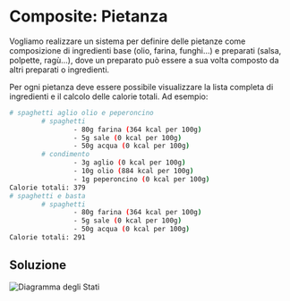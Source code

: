 # Composite: Pietanza

Vogliamo realizzare un sistema per definire delle pietanze come composizione di ingredienti base (olio, farina, funghi...) e preparati (salsa, polpette, ragù...), dove un preparato può essere a sua volta composto da altri preparati o ingredienti.

Per ogni pietanza deve essere possibile visualizzare la lista completa di ingredienti e il calcolo delle calorie totali. Ad esempio:

```bash
# spaghetti aglio olio e peperoncino
        # spaghetti
                - 80g farina (364 kcal per 100g)
                - 5g sale (0 kcal per 100g)
                - 50g acqua (0 kcal per 100g)
        # condimento
                - 3g aglio (0 kcal per 100g)
                - 10g olio (884 kcal per 100g)
                - 1g peperoncino (0 kcal per 100g)
Calorie totali: 379
# spaghetti e basta
        # spaghetti
                - 80g farina (364 kcal per 100g)
                - 5g sale (0 kcal per 100g)
                - 50g acqua (0 kcal per 100g)
Calorie totali: 291
```

## Soluzione
![Diagramma degli Stati](uml/class_diagram.png)